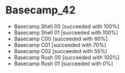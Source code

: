 # Basecamp_42

- Basecamp Shell 00 [succeeded with 100%]
- Basecamp Shell 01 [succeeded with 100%]
- Basecamp C00 [succeeded with 60%]
- Basecamp C01 [succeeded with 70%]
- Basecamp C02 [succeeded with 55%]
- Basecamp Rush 00 [succeeded with 100%]
- Basecamp Rush 01 [succeeded with 0%]
